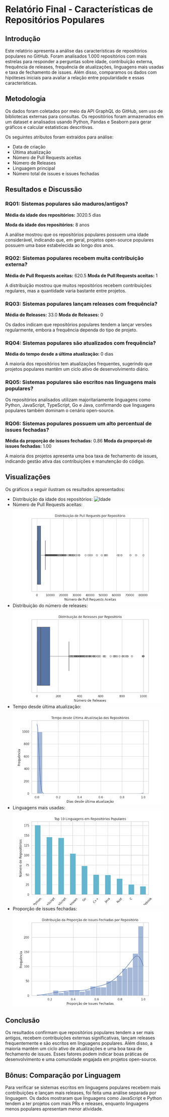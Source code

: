 # Relatório Final - Características de Repositórios Populares

## Introdução

Este relatório apresenta a análise das características de repositórios populares no GitHub. Foram analisados 1.000 repositórios com mais estrelas para responder a perguntas sobre idade, contribuição externa, frequência de releases, frequência de atualizações, linguagens mais usadas e taxa de fechamento de issues. Além disso, comparamos os dados com hipóteses iniciais para avaliar a relação entre popularidade e essas características.

## Metodologia

Os dados foram coletados por meio da API GraphQL do GitHub, sem uso de bibliotecas externas para consultas. Os repositórios foram armazenados em um dataset e analisados usando Python, Pandas e Seaborn para gerar gráficos e calcular estatísticas descritivas.

Os seguintes atributos foram extraídos para análise:

- Data de criação
- Última atualização
- Número de Pull Requests aceitas
- Número de Releases
- Linguagem principal
- Número total de issues e issues fechadas

## Resultados e Discussão

### RQ01: Sistemas populares são maduros/antigos?

**Média da idade dos repositórios:** 3020.5 dias

**Moda da idade dos repositórios:** 8 anos

A análise mostrou que os repositórios populares possuem uma idade considerável, indicando que, em geral, projetos open-source populares possuem uma base estabelecida ao longo dos anos.

### RQ02: Sistemas populares recebem muita contribuição externa?

**Média de Pull Requests aceitas:** 620.5
**Moda de Pull Requests aceitas:** 1

A distribuição mostrou que muitos repositórios recebem contribuições regulares, mas a quantidade varia bastante entre projetos.

### RQ03: Sistemas populares lançam releases com frequência?

**Média de Releases:** 33.0
**Moda de Releases:** 0

Os dados indicam que repositórios populares tendem a lançar versões regularmente, embora a frequência dependa do tipo de projeto.

### RQ04: Sistemas populares são atualizados com frequência?

**Média do tempo desde a última atualização:** 0 dias

A maioria dos repositórios tem atualizações frequentes, sugerindo que projetos populares mantêm um ciclo ativo de desenvolvimento diário.

### RQ05: Sistemas populares são escritos nas linguagens mais populares?

Os repositórios analisados utilizam majoritariamente linguagens como Python, JavaScript, TypeScript, Go e Java, confirmando que linguagens populares também dominam o cenário open-source.

### RQ06: Sistemas populares possuem um alto percentual de issues fechadas?

**Média da proporção de issues fechadas:** 0.86
**Moda da proporçaõ de issues fechadas:** 1.00

A maioria dos projetos apresenta uma boa taxa de fechamento de issues, indicando gestão ativa das contribuições e manutenção do código.

## Visualizações

Os gráficos a seguir ilustram os resultados apresentados:

- Distribuição da idade dos repositórios: ![Idade](graficos/idade_repos.png)
- Número de Pull Requests aceitas: ![PRs](graficos/pull_requests.png)
- Distribuição do número de releases: ![Releases](graficos/releases.png)
- Tempo desde última atualização: ![Última atualização](graficos/ultima_atualizacao.png)
- Linguagens mais usadas: ![Linguagens](graficos/linguagens.png)
- Proporção de issues fechadas: ![Issues fechadas](graficos/issues_fechadas.png)

## Conclusão

Os resultados confirmam que repositórios populares tendem a ser mais antigos, recebem contribuições externas significativas, lançam releases frequentemente e são escritos em linguagens populares. Além disso, a maioria mantém um ciclo ativo de atualizações e uma boa taxa de fechamento de issues. Esses fatores podem indicar boas práticas de desenvolvimento e uma comunidade engajada em projetos open-source.

## Bônus: Comparação por Linguagem

Para verificar se sistemas escritos em linguagens populares recebem mais contribuições e lançam mais releases, foi feita uma análise separada por linguagem. Os dados mostraram que linguagens como JavaScript e Python tendem a ter projetos com mais PRs e releases, enquanto linguagens menos populares apresentam menor atividade.
